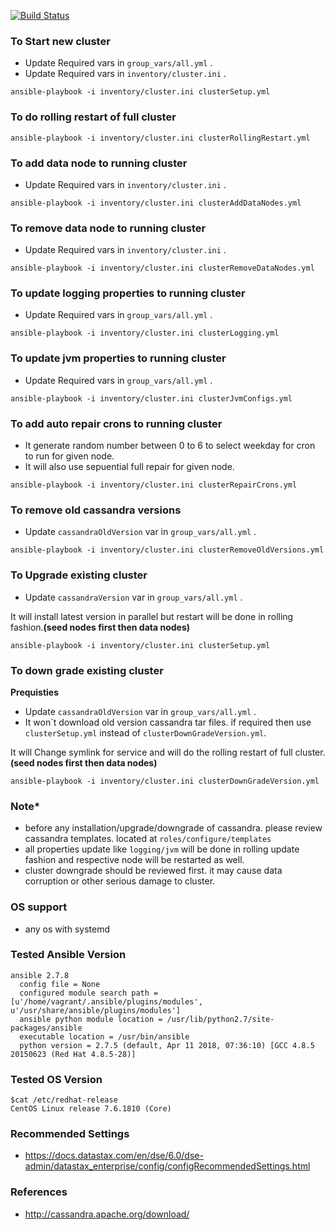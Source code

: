 [![Build Status](https://travis-ci.org/116davinder/apache-cassandra-cluster-mgmt.svg?branch=master)](https://travis-ci.org/116davinder/apache-cassandra-cluster-mgmt)

### To Start new cluster
* Update Required vars in ```group_vars/all.yml``` .
* Update Required vars in ```inventory/cluster.ini``` .

```ansible-playbook -i inventory/cluster.ini clusterSetup.yml```

### To do rolling restart of full cluster
```ansible-playbook -i inventory/cluster.ini clusterRollingRestart.yml```

### To add data node to running cluster
* Update Required vars in ```inventory/cluster.ini``` .

```ansible-playbook -i inventory/cluster.ini clusterAddDataNodes.yml```

### To remove data node to running cluster
* Update Required vars in ```inventory/cluster.ini``` .

```ansible-playbook -i inventory/cluster.ini clusterRemoveDataNodes.yml```

### To update logging properties to running cluster
* Update Required vars in ```group_vars/all.yml``` .

```ansible-playbook -i inventory/cluster.ini clusterLogging.yml```

### To update jvm properties to running cluster
* Update Required vars in ```group_vars/all.yml``` .

```ansible-playbook -i inventory/cluster.ini clusterJvmConfigs.yml```

### To add auto repair crons to running cluster
* It generate random number between 0 to 6 to select weekday for cron to run for given node.
* It will also use sepuential full repair for given node.

```ansible-playbook -i inventory/cluster.ini clusterRepairCrons.yml```

### To remove old cassandra versions
* Update ```cassandraOldVersion``` var in ```group_vars/all.yml``` .

```ansible-playbook -i inventory/cluster.ini clusterRemoveOldVersions.yml```

### To Upgrade existing cluster
* Update ```cassandraVersion``` var in ```group_vars/all.yml``` .

It will install latest version in parallel but restart will be done in rolling fashion.**(seed nodes first then data nodes)**

```ansible-playbook -i inventory/cluster.ini clusterSetup.yml```

### To down grade existing cluster
**Prequisties**
* Update ```cassandraOldVersion``` var in ```group_vars/all.yml``` .
* It won`t download old version cassandra tar files. if required then use ```clusterSetup.yml``` instead of ```clusterDownGradeVersion.yml```.

It will Change symlink for service and will do the rolling restart of full cluster.**(seed nodes first then data nodes)**

```ansible-playbook -i inventory/cluster.ini clusterDownGradeVersion.yml```

### **Note***
* before any installation/upgrade/downgrade of cassandra. please review cassandra templates.
located at ```roles/configure/templates```
* all properties update like ```logging/jvm``` will be done in rolling update fashion
and respective node will be restarted as well.
* cluster downgrade should be reviewed first. it may cause data corruption or other serious damage to cluster.

### OS support
* any os with systemd

### Tested Ansible Version
```
ansible 2.7.8
  config file = None
  configured module search path = [u'/home/vagrant/.ansible/plugins/modules', u'/usr/share/ansible/plugins/modules']
  ansible python module location = /usr/lib/python2.7/site-packages/ansible
  executable location = /usr/bin/ansible
  python version = 2.7.5 (default, Apr 11 2018, 07:36:10) [GCC 4.8.5 20150623 (Red Hat 4.8.5-28)]
```

### Tested OS Version
```
$cat /etc/redhat-release
CentOS Linux release 7.6.1810 (Core)
```

### Recommended Settings
* https://docs.datastax.com/en/dse/6.0/dse-admin/datastax_enterprise/config/configRecommendedSettings.html

### References
* http://cassandra.apache.org/download/